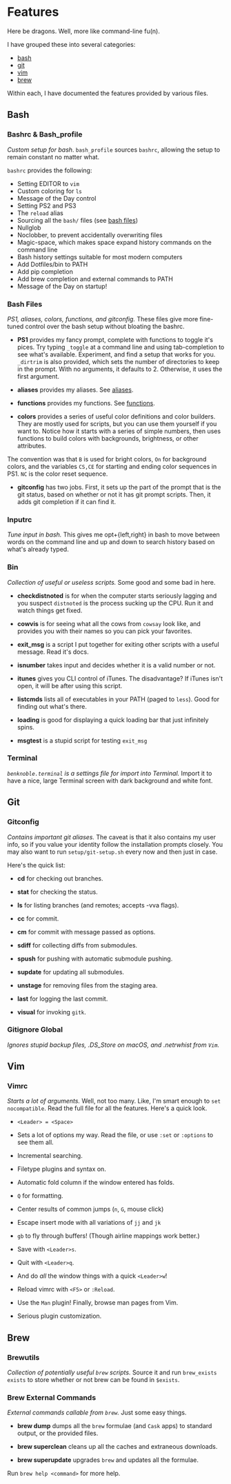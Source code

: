 # Features

Here be dragons. Well, more like command-line fu(n).

I have grouped these into several categories:

- [bash](#bash)
- [git](#git)
- [vim](#vim)
- [brew](#brew)

Within each, I have documented the features provided by various files.

## Bash

### Bashrc & Bash_profile

*Custom setup for bash*. `bash_profile` sources `bashrc`, allowing the setup to
remain constant no matter what.

`bashrc` provides the following:

- Setting EDITOR to `vim`
- Custom coloring for `ls`
- Message of the Day control
- Setting PS2 and PS3
- The `reload` alias
- Sourcing all the `bash/` files (see [bash files](#bash-files))
- Nullglob
- Noclobber, to prevent accidentally overwriting files
- Magic-space, which makes space expand history commands on the command line
- Bash history settings suitable for most modern computers
- Add Dotfiles/bin to PATH
- Add pip completion
- Add brew completion and external commands to PATH
- Message of the Day on startup!

### Bash Files

*PS1, aliases, colors, functions, and gitconfig.* These files give more
fine-tuned control over the bash setup without bloating the bashrc.

- **PS1** provides my fancy prompt, complete with functions to toggle it's pices.
Try typing `_toggle` at a command line and using tab-completion to see what's
available. Experiment, and find a setup that works for you. `_dirtrim` is also
provided, which sets the number of directories to keep in the prompt. With no
arguments, it defaults to 2. Otherwise, it uses the first argument.

- **aliases** provides my aliases. See [aliases](/docs/aliases.md).

- **functions** provides my functions. See [functions](/docs/functions.md).

- **colors** provides a series of useful color definitions and color builders.
They are mostly used for scripts, but you can use them yourself if you want to.
Notice how it starts with a series of simple numbers, then uses functions to
build colors with backgrounds, brightness, or other attributes.

The convention was that `B` is used for bright colors, `On` for background
colors, and the variables `CS,CE` for starting and ending color sequences in
PS1. `NC` is the color reset sequence.

- **gitconfig** has two jobs. First, it sets up the part of the prompt that is the
git status, based on whether or not it has git prompt scripts. Then, it adds git
completion if it can find it.

### Inputrc

*Tune input in bash.* This gives me opt+{left,right} in bash to move between
words on the command line and up and down to search history based on what's already
typed.

### Bin

*Collection of useful or useless scripts.* Some good and some bad in here.

- **checkdistnoted** is for when the computer starts seriously lagging and you
suspect `distnoted` is the process sucking up the CPU. Run it and watch things
get fixed.

- **cowvis** is for seeing what all the cows from `cowsay` look like, and provides
you with their names so you can pick your favorites.

- **exit_msg** is a script I put together for exiting other scripts with a useful
message. Read it's docs.

- **isnumber** takes input and decides whether it is a valid number or not.

- **itunes** gives you CLI control of iTunes. The disadvantage? If iTunes isn't
open, it will be after using this script.

- **listcmds** lists all of executables in your PATH (paged to `less`). Good for
finding out what's there.

- **loading** is good for displaying a quick loading bar that just infinitely
spins.

- **msgtest** is a stupid script for testing `exit_msg`

### Terminal

*`benknoble.terminal` is a settings file for import into Terminal.* Import it to
have a nice, large Terminal screen with dark background and white font.

## Git

### Gitconfig

*Contains important git aliases.* The caveat is that it also contains my user
info, so if you value your identity follow the installation prompts closely. You
may also want to run `setup/git-setup.sh` every now and then just in case.

Here's the quick list:

- **cd** for checking out branches.

- **stat** for checking the status.

- **ls** for listing branches (and remotes; accepts -vva flags).

- **cc** for commit.

- **cm** for commit with message passed as options.

- **sdiff** for collecting diffs from submodules.

- **spush** for pushing with automatic submodule pushing.

- **supdate** for updating all submodules.

- **unstage** for removing files from the staging area.

- **last** for logging the last commit.

- **visual** for invoking `gitk`.

### Gitignore Global

*Ignores stupid backup files, .DS_Store on macOS, and .netrwhist from `Vim`.*

## Vim

### Vimrc

*Starts a lot of arguments.* Well, not too many. Like, I'm smart enough to `set
nocompatible`. Read the full file for all the features. Here's a quick look.

- `<Leader> = <Space>`

- Sets a lot of options my way. Read the file, or use `:set` or `:options` to see
them all.

- Incremental searching.

- Filetype plugins and syntax on.

- Automatic fold column if the window entered has folds.

- `Q` for formatting.

- Center results of common jumps (`n`, `G`, mouse click)

- Escape insert mode with all variations of `jj` and `jk`

- `gb` to fly through buffers! (Though airline mappings work better.)

- Save with `<Leader>s`.

- Quit with `<Leader>q`.

- And do *all* the window things with a quick `<Leader>w`!

- Reload vimrc with `<F5>` or `:Reload`.

- Use the `Man` plugin! Finally, browse man pages from Vim.

- Serious plugin customization.

## Brew

### Brewutils

*Collection of potentially useful `brew` scripts.* Source it and run
`brew_exists exists` to store whether or not brew can be found in `$exists`.

### Brew External Commands

*External commands callable from `brew`.* Just some easy things.

- **brew dump** dumps all the `brew` formulae (and `Cask` apps) to standard
output, or the provided files.

- **brew superclean** cleans up all the caches and extraneous downloads.

- **brew superupdate** upgrades `brew` and updates all the formulae.

Run `brew help <command>` for more help.
